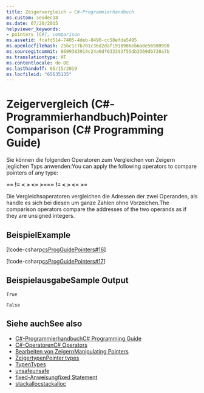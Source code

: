 ```yaml
---
title: Zeigervergleich – C#-Programmierhandbuch
ms.custom: seodec18
ms.date: 07/20/2015
helpviewer_keywords:
- pointers [C#], comparison
ms.assetid: fcafd514-7405-4deb-8490-cc58efda5495
ms.openlocfilehash: 25bc1c7b701c36d2daf1918986eb6a8e56980990
ms.sourcegitcommit: 8699383914c24a0df033393f55db3369db728a7b
ms.translationtype: HT
ms.contentlocale: de-DE
ms.lasthandoff: 05/15/2019
ms.locfileid: "65635135"
---
```

# <a name="pointer-comparison-c-programming-guide"></a><span data-ttu-id="e08c6-102">Zeigervergleich (C#-Programmierhandbuch)</span><span class="sxs-lookup"><span data-stu-id="e08c6-102">Pointer Comparison (C# Programming Guide)</span></span>
<span data-ttu-id="e08c6-103">Sie können die folgenden Operatoren zum Vergleichen von Zeigern jeglichen Typs anwenden:</span><span class="sxs-lookup"><span data-stu-id="e08c6-103">You can apply the following operators to compare pointers of any type:</span></span>  
  
 <span data-ttu-id="e08c6-104">**==   !=   \<   >   \<=   >=**</span><span class="sxs-lookup"><span data-stu-id="e08c6-104">**==   !=   \<   >   \<=   >=**</span></span>  
  
 <span data-ttu-id="e08c6-105">Die Vergleichsoperatoren vergleichen die Adressen der zwei Operanden, als handle es sich bei diesen um ganze Zahlen ohne Vorzeichen.</span><span class="sxs-lookup"><span data-stu-id="e08c6-105">The comparison operators compare the addresses of the two operands as if they are unsigned integers.</span></span>  
  
## <a name="example"></a><span data-ttu-id="e08c6-106">Beispiel</span><span class="sxs-lookup"><span data-stu-id="e08c6-106">Example</span></span>  
 [!code-csharp[csProgGuidePointers#16](~/samples/snippets/csharp/VS_Snippets_VBCSharp/csProgGuidePointers/CS/Pointers2.cs#16)]  
  
 [!code-csharp[csProgGuidePointers#17](~/samples/snippets/csharp/VS_Snippets_VBCSharp/csProgGuidePointers/CS/Pointers.cs#17)]  
  
## <a name="sample-output"></a><span data-ttu-id="e08c6-107">Beispielausgabe</span><span class="sxs-lookup"><span data-stu-id="e08c6-107">Sample Output</span></span>  
 `True`  
  
 `False`  
  
## <a name="see-also"></a><span data-ttu-id="e08c6-108">Siehe auch</span><span class="sxs-lookup"><span data-stu-id="e08c6-108">See also</span></span>

- [<span data-ttu-id="e08c6-109">C#-Programmierhandbuch</span><span class="sxs-lookup"><span data-stu-id="e08c6-109">C# Programming Guide</span></span>](../../../csharp/programming-guide/index.md)
- [<span data-ttu-id="e08c6-110">C#-Operatoren</span><span class="sxs-lookup"><span data-stu-id="e08c6-110">C# Operators</span></span>](../../../csharp/language-reference/operators/index.md)
- [<span data-ttu-id="e08c6-111">Bearbeiten von Zeigern</span><span class="sxs-lookup"><span data-stu-id="e08c6-111">Manipulating Pointers</span></span>](../../../csharp/programming-guide/unsafe-code-pointers/how-to-increment-and-decrement-pointers.md)
- [<span data-ttu-id="e08c6-112">Zeigertypen</span><span class="sxs-lookup"><span data-stu-id="e08c6-112">Pointer types</span></span>](../../../csharp/programming-guide/unsafe-code-pointers/pointer-types.md)
- [<span data-ttu-id="e08c6-113">Typen</span><span class="sxs-lookup"><span data-stu-id="e08c6-113">Types</span></span>](../../../csharp/language-reference/keywords/types.md)
- [<span data-ttu-id="e08c6-114">unsafe</span><span class="sxs-lookup"><span data-stu-id="e08c6-114">unsafe</span></span>](../../../csharp/language-reference/keywords/unsafe.md)
- [<span data-ttu-id="e08c6-115">fixed-Anweisung</span><span class="sxs-lookup"><span data-stu-id="e08c6-115">fixed Statement</span></span>](../../../csharp/language-reference/keywords/fixed-statement.md)
- [<span data-ttu-id="e08c6-116">stackalloc</span><span class="sxs-lookup"><span data-stu-id="e08c6-116">stackalloc</span></span>](../../../csharp/language-reference/keywords/stackalloc.md)
